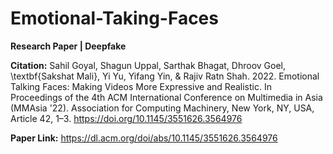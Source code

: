 # Emotional-Taking-Faces  

**Research Paper | Deepfake**  

**Citation:** Sahil Goyal, Shagun Uppal, Sarthak Bhagat, Dhroov Goel, \textbf{Sakshat Mali}, Yi Yu, Yifang Yin, \& Rajiv Ratn Shah. 2022. Emotional Talking Faces: Making Videos More Expressive and Realistic. In Proceedings of the 4th ACM International Conference on Multimedia in Asia (MMAsia '22). Association for Computing Machinery, New York, NY, USA, Article 42, 1–3. https://doi.org/10.1145/3551626.3564976  

**Paper Link:** https://dl.acm.org/doi/abs/10.1145/3551626.3564976  
